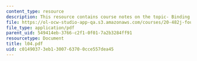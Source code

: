 ```yaml
---
content_type: resource
description: This resource contains course notes on the topic- Binding and Docking.
file: https://ol-ocw-studio-app-qa.s3.amazonaws.com/courses/20-482j-foundations-of-algorithms-and-computational-techniques-in-systems-biology-spring-2006/c01490373eb1300763700cce557dea45_l04.pdf
file_type: application/pdf
parent_uid: 549414eb-3766-c2f1-0f01-7a2b3284ff91
resourcetype: Document
title: l04.pdf
uid: c0149037-3eb1-3007-6370-0cce557dea45
---
```

